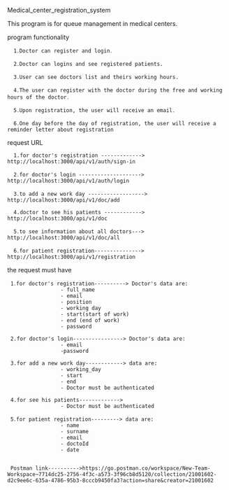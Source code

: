 Medical_center_registration_system

This program  is for queue management in medical centers.

program functionality

      1․Doctor can register and login․
      
      2․Doctor can logins and see registered patients.
      
      3․User can see doctors list and theirs working hours. 
      
      4․The user can register with the doctor during the free and working hours of the doctor․
      
      5․Upon registration, the user will receive an email․
      
      6․Օne day before the day of registration, the user will receive a reminder letter about registration
      
      
request URL

      1.for doctor's registration -------------> http://localhost:3000/api/v1/auth/sign-in 
      
      2․for doctor's login --------------------> http://localhost:3000/api/v1/auth/login
      
      3․to add a new work day ------------------> http://localhost:3000/api/v1/doc/add
      
      4.doctor to see his patients ------------> http://localhost:3000/api/v1/doc
      
      5․to see information about all doctors---> http://localhost:3000/api/v1/doc/all
      
      6․for patient registration---------------> http://localhost:3000/api/v1/registration
      
the request must have  

     1․for doctor's registration----------> Doctor's data are:
                     - full_name
                     - email
                     - position
                     - working day 
                     - start(start of work)
                     - end (end of work)
                     - password
                     
     2.for doctor's login----------------> Doctor's data are:
                     - email
                     -password
                     
     3.for add a new work day------------> data are:
                     - working_day
                     - start
                     - end
                     - Doctor must be authenticated
                     
     4.for see his patients-------------> 
                     - Doctor must be authenticated
                
     5․for patient registration---------> data are:
                     - name
                     - surname
                     - email
                     - doctoId
                     - date
                      
                      
     Postman link---------->https://go.postman.co/workspace/New-Team-Workspace~7714dc25-2756-4f3c-a573-3f96cb8d5120/collection/21001602-d2c9ee6c-635a-4786-95b3-8cccb9450fa3?action=share&creator=21001602
